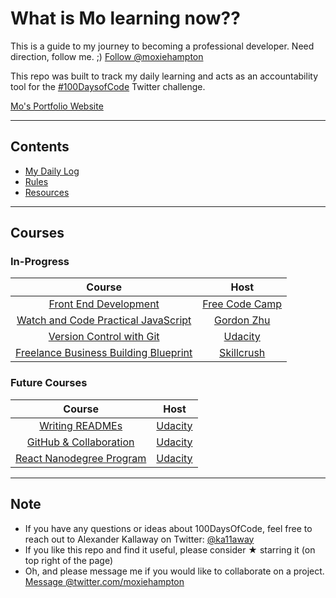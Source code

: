 # What is Mo learning now?? 
This is a guide to my journey to becoming a professional developer. Need direction, follow me. ;) 
<a href="https://twitter.com/moxiehampton?ref_src=twsrc%5Etfw" class="twitter-follow-button" data-show-count="false">Follow @moxiehampton</a>
<br>

This repo was built to track my daily learning and acts as an accountability tool for the [#100DaysofCode](https://twitter.com/hashtag/100DaysOfCode?src=hash) Twitter challenge. 

[Mo's Portfolio Website](https://mohampton.github.io)

------
## Contents
* [My Daily Log](log.md)
* [Rules](rules.md)
* [Resources](resources.md)

------

## Courses

### In-Progress

|Course|Host|
|:---:|:---:|
|[Front End Development](https://www.freecodecamp.org/mohampton)|[Free Code Camp](https://www.freecodecamp.org)|
|[Watch and Code Practical JavaScript](https://watchandcode.com/p/practical-javascript)|[Gordon Zhu](https://twitter.com/gordon_zhu)|
|[Version Control with Git](https://www.udacity.com/course/version-control-with-git--ud123/)|[Udacity](https://udacity.com)|
|[Freelance Business Building Blueprint](https://skillcrush.com/freelance-business-blueprint)|[Skillcrush](https://skillcrush.com/)|


<!--### Completed

|Year|Course|Tutor|
|:---:|:---:|:---:|
|2017|[Learning Git and GitHub](https://www.lynda.com/Git-tutorials/Up-Running-Git-GitHub/409275-2.html)|[Ray Villalobos](https://twitter.com/planetoftheweb) - [Lynda.com](https://www.lynda.com/)|
|2017|[CSS Essential Training 3](https://www.lynda.com/CSS-tutorials/CSS-Essential-Training-3/609030-2.html)|[Christina Truong](https://twitter.com/christinatruong) - [Lynda.com](https://www.lynda.com/)|
|2017|[CSS Essential Training 2](https://www.lynda.com/CSS-tutorials/CSS-Essential-Training-2/569189-2.html)|[Christina Truong](https://twitter.com/christinatruong) - [Lynda.com](https://www.lynda.com/)|
|2017|[Getting Your Website Online](https://www.lynda.com/Web-Development-tutorials/Getting-Your-Website-Online/609031-2.html)|[Christina Truong](https://twitter.com/christinatruong) - [Lynda.com](https://www.lynda.com/)|
|2017|[Basic Front End Development Projects](https://www.freecodecamp.org/syknapse)|[Free Code Camp](https://www.freecodecamp.org)|
|2017|[The Web Developer Bootcamp - Frond End](https://www.udemy.com/the-web-developer-bootcamp)| Colt Steele - [Udemy](https://www.udemy.com)|-->


### Future Courses

|Course|Host|
|:---:|:---:|
|[Writing READMEs](https://www.udacity.com/course/writing-readmes--ud777)|[Udacity](https://udacity.com)|
|[GitHub & Collaboration](https://www.udacity.com/course/github-collaboration--ud456)|[Udacity](https://udacity.com)|
|[React Nanodegree Program](https://www.udacity.com/course/react-nanodegree--nd019)|[Udacity](https://udacity.com)|

------


## Note
* If you have any questions or ideas about 100DaysOfCode, feel free to reach out to Alexander Kallaway on Twitter: [@ka11away](https://twitter.com/ka11away)
* If you like this repo and find it useful, please consider &#9733; starring it (on top right of the page)
* Oh, and please message me if you would like to collaborate on a project. 
<a href="https://twitter.com/messages/compose?recipient_id=8418492&ref_src=twsrc%5Etfw" class="twitter-dm-button" data-screen-name="twitter.com/moxiehampton" data-show-count="false">Message @twitter.com/moxiehampton</a>
